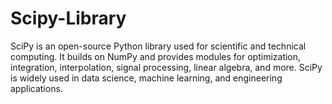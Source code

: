 # Scipy-Library
SciPy is an open-source Python library used for scientific and technical computing. It builds on NumPy and provides modules for optimization, integration, interpolation, signal processing, linear algebra, and more. SciPy is widely used in data science, machine learning, and engineering applications.
